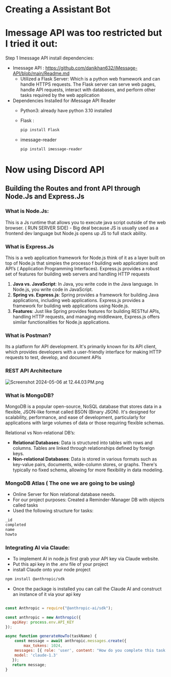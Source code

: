 # Creating a Assistant Bot

# Imessage API was too restricted but I tried it out:

Step 1 Imessage API install dependencies:

- Imessage API : https://github.com/danikhan632/iMessage-API/blob/main/Readme.md
    - Utilized a Flask Server: Which is a python web framework and can handle HTTPS requests. The Flask server can serve web pages, handle API requests, interact with databases, and perform other tasks required by the web application
- Dependencies Installed for iMessage API Reader
    - Python3: already have python 3.10 installed
    - Flask :
        
        ```bash
        pip install Flask
        ```
        
    - imessage-reader
        
        ```bash
        pip install imessage-reader
        ```
        

# Now using Discord API

## Building the Routes and front API through Node.Js and Express.Js

### What is Node.Js:

This is a Js runtime that allows you to execute java script outside of the web browser. ( RUN SERVER SIDE) - Big deal because JS is usually used as a frontend dev language but Node.js opens up JS to full stack ability. 

### What is Express.Js

This is a web application framework for Node.js think of it as a layer built on top of Node.js that simpies the processo f building web applications and API’s ( Application Programming Interfaces). Express.js provides a robust set of features for building web servers and handling HTTP requests 

1. **Java vs. JavaScript**: In Java, you write code in the Java language. In Node.js, you write code in JavaScript.
2. **Spring vs. Express.js**: Spring provides a framework for building Java applications, including web applications. Express.js provides a framework for building web applications using Node.js.
3. **Features**: Just like Spring provides features for building RESTful APIs, handling HTTP requests, and managing middleware, Express.js offers similar functionalities for Node.js applications.

### What is Postman?

Its a platform for API development. It's primarily known for its API client, which provides developers with a user-friendly interface for making HTTP requests to test, develop, and document APIs

### REST API Architecture

![Screenshot 2024-05-06 at 12.44.03 PM.png](Creating%20a%20Assistant%20Bot%201f5a09e069264b6db668be146db1497e/Screenshot_2024-05-06_at_12.44.03_PM.png)

### What is MongoDB?

MongoDB is a popular open-source, NoSQL database that stores data in a flexible, JSON-like format called BSON (Binary JSON). It's designed for scalability, performance, and ease of development, particularly for applications with large volumes of data or those requiring flexible schemas.

Relational vs Non-relational DB’s:

- **Relational Databases**: Data is structured into tables with rows and columns. Tables are linked through relationships defined by foreign keys.
- **Non-relational Databases**: Data is stored in various formats such as key-value pairs, documents, wide-column stores, or graphs. There's typically no fixed schema, allowing for more flexibility in data modeling.

### MongoDB Atlas ( The one we are going to be using)

- Online Server for Non relational database needs.
- For our project purposes: Created a Reminder-Manager DB with objects called tasks
- Used the following structure for tasks:

```sql
_id
completed
name
howto
```

### Integrating AI via Claude:

- To implement AI in node.js first grab your API key via Claude website.
- Put this api key in the .env file of your project
- install Claude onto your node project

```bash
npm install @anthropic/sdk
```

- Once the package is installed you can call the Claude AI and construct an instance of it via your api key

```jsx

const Anthropic = require("@anthropic-ai/sdk");

const anthropic = new Anthropic({
   apiKey: process.env.API_KEY
});

async function generateHowTo(taskName) {
	const message = await anthropic.messages.create({
		max_tokens: 1024,
    messages: [{ role: 'user', content: "How do you complete this task in this reminder: " + taskName + ", keep the response within 3 bullets" }],
    model: 'claude-1.3'
   });
   return message;
}
```

